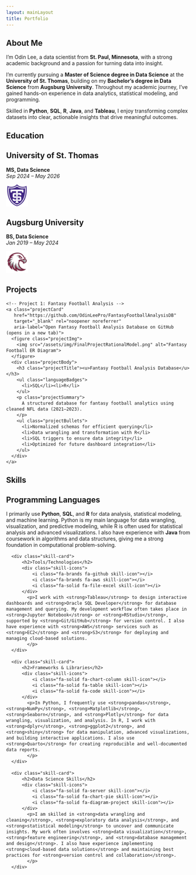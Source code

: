 ```yaml
---
layout: mainLayout
title: Portfolio
---
```


<!--               -->
<!-- About Section -->
<!--               -->

<section class="about">
  <h1>About Me</h1>
  <p>
    I’m Odin Lee, a data scientist from <strong>St. Paul, Minnesota</strong>, with a strong academic background and a passion for turning data into insight.
  </p>
  <p>
    I’m currently pursuing a <strong>Master of Science degree in Data Science</strong> at the <strong>University of St. Thomas</strong>, building on my <strong>Bachelor’s degree in Data Science</strong> from <strong>Augsburg University</strong>. Throughout my academic journey, I’ve gained hands-on experience in data analytics, statistical modeling, and programming.
  </p>
  <p>
    Skilled in <strong>Python</strong>, <strong>SQL</strong>, <strong>R</strong>, <strong>Java</strong>, and <strong>Tableau</strong>, I enjoy transforming complex datasets into clear, actionable insights that drive meaningful outcomes.
  </p>
</section>

<!--                   -->
<!-- Education Section -->
<!--                   -->

<section class="education" aria-label="Education Background">
  <h1>Education</h1>
  <div class="educationGrid">
    <div class="educationCard">
      <div class="educationText">
        <h2>University of St. Thomas</h2>
        <p><strong>MS, Data Science</strong><br><em>Sep 2024 – May 2026</em></p>
      </div>
      <div class="educationLogo">
        <img src="assets/img/UniversitySt.Thomas-Logo.png" alt="University of St. Thomas Logo" width="60" height="60" />
      </div>
    </div>
    <div class="educationCard">
      <div class="educationText">
        <h2>Augsburg University</h2>
        <p><strong>BS, Data Science</strong><br><em>Jan 2019 – May 2024</em></p>
      </div>
      <div class="educationLogo">
        <img src="assets/img/AugsburgUniversity-Logo.png" alt="Augsburg University Logo" width="60" height="60" />
      </div>
    </div>
  </div>
</section>

<!--                 -->
<!-- Project Section -->
<!--                 -->

<section class="projects">
  <h1>Projects</h1>
  <div class="projectGrid">
    
    <!-- Project 1: Fantasy Football Analysis -->
    <a class="projectCard"
       href="https://github.com/OdinLeePro/FantasyFootballAnalysisDB"
       target="_blank" rel="noopener noreferrer"
       aria-label="Open Fantasy Football Analysis Database on GitHub (opens in a new tab)">
      <figure class="projectImg">
        <img src="/assets/img/FinalProjectRationalModel.png" alt="Fantasy Football ER Diagram">
      </figure>
      <div class="projectBody">
        <h3 class="projectTitle"><u>Fantasy Football Analysis Database</u></h3>
        <ul class="languageBadges">
          <li>SQL</li><li>R</li>
        </ul>
        <p class="projectSummary">
          A structured database for fantasy football analytics using cleaned NFL data (2021–2023).
        </p>
        <ul class="projectBullets">
          <li>Normalized schemas for efficient querying</li>
          <li>Data wrangling and transformation with R</li>
          <li>SQL triggers to ensure data integrity</li>
          <li>Optimized for future dashboard integration</li>
        </ul>
      </div>
    </a>
    
  </div>
</section>

<!--                -->
<!-- Skills Section -->
<!--                -->

<section class="skills">
  <h1>Skills</h1>
  <div class="skills-grid">
      <div class="skill-card">
          <h2>Programming Languages</h2>
          <div class="skill-icons">
              <i class="fa-brands fa-python skill-icon"></i>
              <i class="fa-brands fa-r-project skill-icon"></i>
              <i class="fa-solid fa-database skill-icon"></i>
          </div>
            <p>I primarily use <strong>Python</strong>, <strong>SQL</strong>, and <strong>R</strong> for data analysis, statistical modeling, and machine learning. Python is my main language for data wrangling, visualization, and predictive modeling, while R is often used for statistical analysis and advanced visualizations. I also have experience with <strong>Java</strong> from coursework in algorithms and data structures, giving me a strong foundation in computational problem-solving.
            </p>
      </div>
  
      <div class="skill-card">
          <h2>Tools/Technologies</h2>
          <div class="skill-icons">
              <i class="fa-brands fa-github skill-icon"></i>
              <i class="fa-brands fa-aws skill-icon"></i>
              <i class="fa-solid fa-file-excel skill-icon"></i>
          </div>
            <p>I work with <strong>Tableau</strong> to design interactive dashboards and <strong>Oracle SQL Developer</strong> for database management and querying. My development workflow often takes place in <strong>Jupyter Notebook</strong> or <strong>RStudio</strong>, supported by <strong>Git/GitHub</strong> for version control. I also have experience with <strong>AWS</strong> services such as <strong>EC2</strong> and <strong>S3</strong> for deploying and managing cloud-based solutions.
            </p>      
      </div>
  
      <div class="skill-card">
          <h2>Frameworks & Libraries</h2>
          <div class="skill-icons">
              <i class="fa-solid fa-chart-column skill-icon"></i>
              <i class="fa-solid fa-table skill-icon"></i>
              <i class="fa-solid fa-code skill-icon"></i>
          </div>
            <p>In Python, I frequently use <strong>pandas</strong>, <strong>NumPy</strong>, <strong>Matplotlib</strong>, <strong>Seaborn</strong>, and <strong>Plotly</strong> for data wrangling, visualization, and analysis. In R, I work with <strong>dplyr</strong>, <strong>ggplot2</strong>, and <strong>shiny</strong> for data manipulation, advanced visualizations, and building interactive applications. I also use <strong>Quarto</strong> for creating reproducible and well-documented data reports.
            </p>
      </div>
  
      <div class="skill-card">
          <h2>Data Science Skills</h2>
          <div class="skill-icons">
              <i class="fa-solid fa-server skill-icon"></i>
              <i class="fa-solid fa-chart-pie skill-icon"></i>
              <i class="fa-solid fa-diagram-project skill-icon"></i>
          </div>
            <p>I am skilled in <strong>data wrangling and cleaning</strong>, <strong>exploratory data analysis</strong>, and <strong>statistical modeling</strong> to uncover and communicate insights. My work often involves <strong>data visualization</strong>, <strong>feature engineering</strong>, and <strong>database management and design</strong>. I also have experience implementing <strong>cloud-based data solutions</strong> and maintaining best practices for <strong>version control and collaboration</strong>.
            </p>      
      </div>
  </div>
</section>

